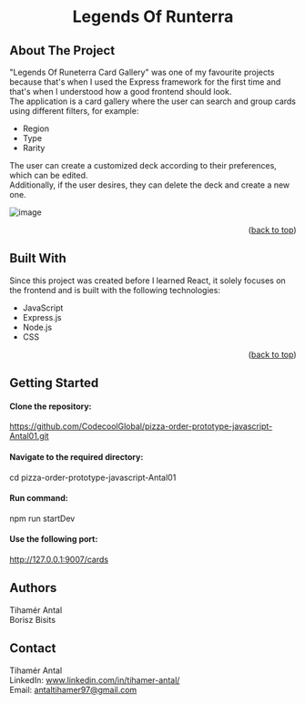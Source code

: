 <h1 align="center"> Legends Of Runterra  </h1>
<a name="readme-top"></a>

## About The Project  
"Legends Of Runeterra Card Gallery" was one of my favourite projects because that's when I used the Express framework for the first time and that's when I understood how a good frontend should look.  
The application is a card gallery where the user can search and group cards using different filters, for example:
* Region  
* Type  
* Rarity
   
The user can create a customized deck according to their preferences, which can be edited.  
Additionally, if the user desires, they can delete the deck and create a new one.  
  
![image](https://github.com/CodecoolGlobal/pizza-order-prototype-javascript-Antal01/assets/118159451/522df5f4-f876-4de6-b5a2-c8d916b42493)  
  

  <p align="right">(<a href="#readme-top">back to top</a>)</p>


## Built With 
Since this project was created before I learned React, it solely focuses on the frontend and is built with the following technologies:  
* JavaScript
* Express.js
* Node.js
* CSS  
<p align="right">(<a href="#readme-top">back to top</a>)</p>

## Getting Started  

#### Clone the repository:  
https://github.com/CodecoolGlobal/pizza-order-prototype-javascript-Antal01.git  

#### Navigate to the required directory:  
cd pizza-order-prototype-javascript-Antal01  

#### Run command:  
npm run startDev  

#### Use the following port:  
http://127.0.0.1:9007/cards  

## Authors  
Tihamér Antal    
Borisz Bisits  

## Contact  
Tihamér Antal  
LinkedIn: www.linkedin.com/in/tihamer-antal/  
Email: antaltihamer97@gmail.com  
